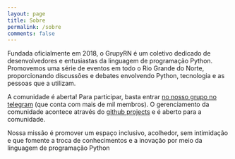 ```yaml
---
layout: page
title: Sobre 
permalink: /sobre
comments: false
---
```


<div class="row justify-content-between">
<div class="col-md-8 pr-5">

<p>Fundada oficialmente em 2018, o GrupyRN é um coletivo dedicado de desenvolvedores e entusiastas da linguagem de programação Python. Promovemos uma série de eventos em todo o Rio Grande do Norte, proporcionando discussões e debates envolvendo Python, tecnologia e as pessoas que a utilizam.</p>

<p>A comunidade é aberta! Para participar, basta entrar <a href="https://t.me/GrupyRN">no nosso grupo no telegram</a> (que conta com mais de mil membros). O gerenciamento da comunidade acontece através do  <a href="https://github.com/orgs/grupyrn/projects">github projects</a> e é aberto para a comunidade.</p>

<p>Nossa missão é promover um espaço inclusivo, acolhedor, sem intimidação e que fomente a troca de conhecimentos e a inovação por meio da linguagem de programação Python</p>

</div>
</div>
